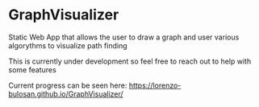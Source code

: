 # GraphVisualizer
Static Web App that allows the user to draw a graph and user various algorythms to visualize path finding

This is currently under development so feel free to reach out to help with some features

Current progress can be seen here: https://lorenzo-bulosan.github.io/GraphVisualizer/
